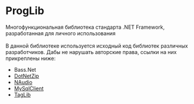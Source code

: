 # ProgLib
Многофункциональная библиотека стандарта .NET Framework, разработанная для личного использования
</br>
</br>
В данной библиотеке используется исходный код библиотек различных разработчиков. Дабы не нарушать авторские права, ссылки на них прикреплены ниже:
* Bass.Net
* [DotNetZip](https://github.com/DinoChiesa/DotNetZip)
* [NAudio](https://github.com/naudio/NAudio)
* [MySqlClient](https://github.com/mysql/mysql-connector-net)
* [TagLib](https://github.com/taglib/taglib)